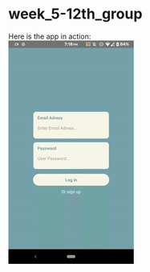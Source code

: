 # week_5-12th_group
Here is the app in action:  
![A GIF that shows the app in action](./assets/typicalSocialApp.gif)
